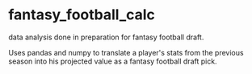 # fantasy_football_calc

data analysis done in preparation for fantasy football draft. 

Uses pandas and numpy to translate a player's stats from the previous season into his projected value as a fantasy football draft pick. 
